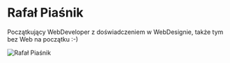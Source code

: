 # Rafał Piaśnik
Początkujący WebDeveloper z doświadczeniem w WebDesignie, także tym bez Web na początku :-)

![Rafał Piaśnik](https://scontent-waw1-1.xx.fbcdn.net/v/t1.0-1/c8.0.160.160a/p160x160/73600_123542737704807_925012_n.jpg?_nc_cat=100&_nc_ht=scontent-waw1-1.xx&oh=1d4fbe896ad735b67d719fbd051df8b7&oe=5D47A287)
